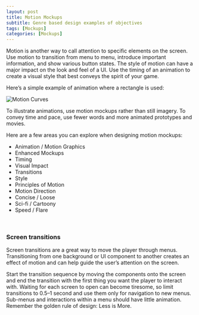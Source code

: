 ```yaml
---
layout: post
title: Motion Mockups
subtitle: Genre based design examples of objectives
tags: [Mockups]
categories: [Mockups]
---
```


Motion is another way to call attention to specific elements on the screen. Use motion to transition from menu to menu, introduce important information, and show various button states. The style of motion can have a major impact on the look and feel of a UI. Use the timing of an animation to create a visual style that best conveys the spirit of your game. 

Here’s a simple example of animation where a rectangle is used:

![Motion Curves](/privatebebomalaka/img/Motion_Curves.gif)

To illustrate animations, use motion mockups rather than still imagery. To convey time and pace, use fewer words and more animated prototypes and movies.

Here are a few areas you can explore when designing motion mockups:

- Animation / Motion Graphics
- Enhanced Mockups
- Timing
- Visual Impact
- Transitions
- Style
- Principles of Motion
- Motion Direction
- Concise / Loose
- Sci-fi / Cartoony
- Speed / Flare

<br>

### Screen transitions

Screen transitions are a great way to move the player through menus. Transitioning from one background or UI component to another creates an effect of motion and can help guide the user’s attention on the screen.

Start the transition sequence by moving the components onto the screen and end the transition with the first thing you want the player to interact with. Waiting for each screen to open can become tiresome, so limit transitions to 0.5–1 second and use them only for navigation to new menus. Sub-menus and interactions within a menu should have little animation. Remember the golden rule of design: Less is More.

<br>
